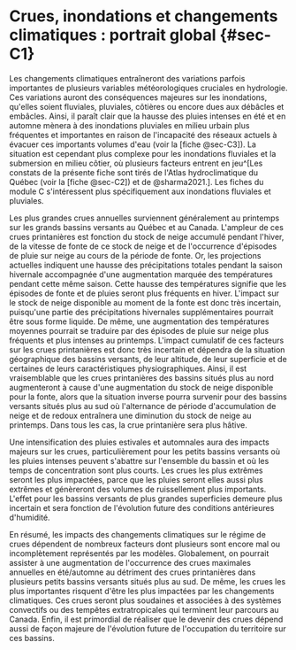 # Crues, inondations et changements climatiques : portrait global {#sec-C1}

Les changements climatiques entraîneront des variations parfois importantes de plusieurs variables météorologiques cruciales en hydrologie. Ces variations auront des conséquences majeures sur les inondations, qu'elles soient fluviales, pluviales, côtières ou encore dues aux débâcles et embâcles. Ainsi, il paraît clair que la hausse des pluies intenses en été et en automne mènera à des inondations pluviales en milieu urbain plus fréquentes et importantes en raison de l'incapacité des réseaux actuels à évacuer ces importants volumes d'eau (voir la [fiche @sec-C3]). La situation est cependant plus complexe pour les inondations fluviales et la submersion en milieu côtier, où plusieurs facteurs entrent en jeu^[Les constats de la présente fiche sont tirés de l'Atlas hydroclimatique du Québec (voir la [fiche @sec-C2]) et de @sharma2021.]. Les fiches du module C s'intéressent plus spécifiquement aux inondations fluviales et pluviales.

Les plus grandes crues annuelles surviennent généralement au printemps sur les grands bassins versants au Québec et au Canada. L'ampleur de ces crues printanières est fonction du stock de neige accumulé pendant l'hiver, de la vitesse de fonte de ce stock de neige et de l'occurrence d'épisodes de pluie sur neige au cours de la période de fonte. Or, les projections actuelles indiquent une hausse des précipitations totales pendant la saison hivernale accompagnée d'une augmentation marquée des températures pendant cette même saison. Cette hausse des températures signifie que les épisodes de fonte et de pluies seront plus fréquents en hiver. L'impact sur le stock de neige disponible au moment de la fonte est donc très incertain, puisqu'une partie des précipitations hivernales supplémentaires pourrait être sous forme liquide. De même, une augmentation des températures moyennes pourrait se traduire par des épisodes de pluie sur neige plus fréquents et plus intenses au printemps. L'impact cumulatif de ces facteurs sur les crues printanières est donc très incertain et dépendra de la situation géographique des bassins versants, de leur altitude, de leur superficie et de certaines de leurs caractéristiques physiographiques. Ainsi, il est vraisemblable que les crues printanières des bassins situés plus au nord augmenteront à cause d'une augmentation du stock de neige disponible pour la fonte, alors que la situation inverse pourra survenir pour des bassins versants situés plus au sud où l'alternance de période d'accumulation de neige et de redoux entraînera une diminution du stock de neige au printemps. Dans tous les cas, la crue printanière sera plus hâtive.

Une intensification des pluies estivales et automnales aura des impacts majeurs sur les crues, particulièrement pour les petits bassins versants où les pluies intenses peuvent s'abattre sur l'ensemble du bassin et où les temps de concentration sont plus courts. Les crues les plus extrêmes seront les plus impactées, parce que les pluies seront elles aussi plus extrêmes et génèreront des volumes de ruissellement plus importants. L'effet pour les bassins versants de plus grandes superficies demeure plus incertain et sera fonction de l'évolution future des conditions antérieures d'humidité.

En résumé, les impacts des changements climatiques sur le régime de crues dépendent de nombreux facteurs dont plusieurs sont encore mal ou incomplètement représentés par les modèles. Globalement, on pourrait assister à une augmentation de l'occurrence des crues maximales annuelles en été/automne au détriment des crues printanières dans plusieurs petits bassins versants situés plus au sud. De même, les crues les plus importantes risquent d'être les plus impactées par les changements climatiques. Ces crues seront plus soudaines et associées à des systèmes convectifs ou des tempêtes extratropicales qui terminent leur parcours au Canada. Enfin, il est primordial de réaliser que le devenir des crues dépend aussi de façon majeure de l'évolution future de l'occupation du territoire sur ces bassins.
